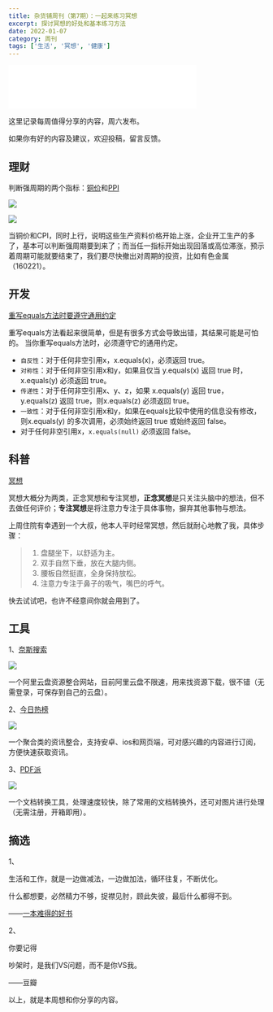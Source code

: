 ```yaml
---
title: 杂货铺周刊（第7期）：一起来练习冥想
excerpt: 探讨冥想的好处和基本练习方法
date: 2022-01-07
category: 周刊
tags: ['生活', '冥想', '健康']
---
```


<iframe frameborder="no" border="0" marginwidth="0" marginheight="0" width=370 height=86 src="//music.163.com/outchain/player?type=2&id=853593&auto=0&height=66"></iframe>

这里记录每周值得分享的内容，周六发布。

如果你有好的内容及建议，欢迎投稿，留言反馈。

<!--more-->

## 理财

判断强周期的两个指标：[铜价](https://finance.sina.com.cn/futures/quotes/CAD.shtml "铜价")和[PPI](http://value500.com/PPI.asp "PPI")


![](https://api2.mubu.com/v3/document_image/e253c67b-dd60-4e98-8619-603d1e2f4ce9-977367.jpg)

![](https://api2.mubu.com/v3/document_image/ea44044d-7e12-4fe3-af5c-cc9eb794c88d-977367.jpg)

当铜价和CPI，同时上行，说明这些生产资料价格开始上涨，企业开工生产的多了，基本可以判断强周期要到来了；而当任一指标开始出现回落或高位滞涨，预示着周期可能就要结束了，我们要尽快撤出对周期的投资，比如有色金属（160221）。


## 开发

[重写equals方法时要遵守通用约定
](https://github.com/clxering/Effective-Java-3rd-edition-Chinese-English-bilingual "重写equals方法时要遵守通用约定")

重写equals方法看起来很简单，但是有很多方式会导致出错，其结果可能是可怕的。
当你重写equals方法时，必须遵守它的通用约定。

- `自反性`：对于任何非空引用x，x.equals(x)，必须返回 true。
- `对称性`：对于任何非空引用x和y，如果且仅当 y.equals(x) 返回 true 时，x.equals(y) 必须返回 true。
- `传递性`：对于任何非空引用x、y、z，如果 x.equals(y) 返回 true，y.equals(z) 返回 true，则x.equals(z) 必须返回 true。
- `一致性`：对于任何非空引用x和y，如果在equals比较中使用的信息没有修改，则x.equals(y) 的多次调用，必须始终返回 true 或始终返回 false。
- 对于任何非空引用x，`x.equals(null)` 必须返回 false。


## 科普

[冥想](https://m.weibo.cn/detail/4724525461146865 "冥想")

冥想大概分为两类，正念冥想和专注冥想，**正念冥想**是只关注头脑中的想法，但不去做任何评价；**专注冥想**是将注意力专注于具体事物，摒弃其他事物与想法。

上周住院有幸遇到一个大叔，他本人平时经常冥想，然后就耐心地教了我，具体步骤：
> 1. 盘腿坐下，以舒适为主。
> 2. 双手自然下垂，放在大腿内侧。
> 3. 腰板自然挺直，全身保持放松。
> 4. 注意力专注于鼻子的吸气，嘴巴的呼气。

快去试试吧，也许不经意间你就会用到了。


## 工具

1、[奈斯搜索](https://www.niceso.fun/ "奈斯搜索")

![](https://api2.mubu.com/v3/document_image/3b05d473-43be-4676-8334-f8b6cc8a0481-977367.jpg)

一个阿里云盘资源整合网站，目前阿里云盘不限速，用来找资源下载，很不错（无需登录，可保存到自己的云盘）。

2、[今日热榜](https://tophub.today/ "今日热榜")

![](https://api2.mubu.com/v3/document_image/c046e228-72af-4fde-97db-5e33dcbe139c-977367.jpg)

一个聚合类的资讯整合，支持安卓、ios和网页端，可对感兴趣的内容进行订阅，方便快速获取资讯。

3、[PDF派](https://www.pdfpai.com/ "PDF派")

![](https://api2.mubu.com/v3/document_image/c79215ad-0d1a-4b7c-9c14-f7e9118df50f-977367.jpg)

一个文档转换工具，处理速度较快，除了常用的文档转换外，还可对图片进行处理（无需注册，开箱即用）。



## 摘选

1、

生活和工作，就是一边做减法，一边做加法，循环往复，不断优化。

什么都想要，必然精力不够，捉襟见肘，顾此失彼，最后什么都得不到。

——[一本难得的好书](https://mp.weixin.qq.com/s/M3XAyPoXnouZiuFlTu-gTg "一本难得的好书")

2、

你要记得

吵架时，是我们VS问题，而不是你VS我。

——豆瓣


以上，就是本周想和你分享的内容。
